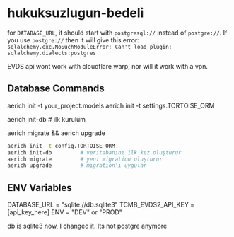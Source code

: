# hukuksuzlugun-bedeli

for `DATABASE_URL`, it should start with `postgresql://` instead of `postgre://`.
If you use `postgre://` then it will give this error: `sqlalchemy.exc.NoSuchModuleError: Can't load plugin: sqlalchemy.dialects:postgres`

EVDS api wont work with cloudflare warp, nor will it work with a vpn.

## Database Commands

aerich init -t your_project.models
aerich init -t settings.TORTOISE_ORM

aerich init-db # ilk kurulum

aerich migrate && aerich upgrade

```sh
aerich init -t config.TORTOISE_ORM
aerich init-db         # veritabanını ilk kez oluşturur
aerich migrate         # yeni migration oluşturur
aerich upgrade         # migration'ı uygular
```

## ENV Variables
DATABASE_URL = "sqlite://db.sqlite3"
TCMB_EVDS2_API_KEY = [api_key_here]
ENV = "DEV" or "PROD"

db is sqlite3 now, I changed it. Its not postgre anymore

